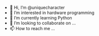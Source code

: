 - 👋 Hi, I’m @uniquecharacter
- 👀 I’m interested in hardware programming
- 🌱 I’m currently learning Python 
- 💞️ I’m looking to collaborate on ...
- 📫 How to reach me ...

<!---
uniquecharacter/uniquecharacter is a ✨ special ✨ repository because its `README.md` (this file) appears on your GitHub profile.
You can click the Preview link to take a look at your changes.
--->
